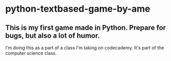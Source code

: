 # python-textbased-game-by-ame
## This is my first game made in Python. Prepare for bugs, but also a lot of humor.

I'm doing this as a part of a class I'm taking on codecademy. It's part of the computer science class.
